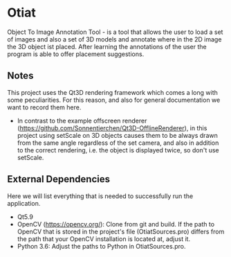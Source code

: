 # Otiat
Object To Image Annotation Tool - is a tool that allows the user to load a set of images and also a set of 3D 
models and annotate where in the 2D image the 3D object ist placed. After learning the annotations of the user 
the program is able to offer placement suggestions.

## Notes

This project uses the Qt3D rendering framework which comes a long with some peculiarities. For this reason, 
and also for general documentation we want to record them here.

* In contrast to the example offscreen renderer (https://github.com/Sonnentierchen/Qt3D-OfflineRenderer), in this project using setScale on 3D objects causes them to be always drawn from the same angle regardless of the set camera, and also in addition to the correct rendering, i.e. the object is displayed twice, so don't use setScale.

## External Dependencies

Here we will list everything that is needed to successfully run the application.

* Qt5.9
* OpenCV (https://opencv.org/): Clone from git and build. If the path to OpenCV that is stored in the project's file (OtiatSources.pro) differs from the path that your OpenCV installation is located at, adjust it.
* Python 3.6: Adjust the paths to Python in OtiatSources.pro.
